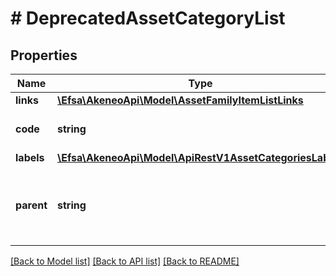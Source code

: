 # # DeprecatedAssetCategoryList

## Properties

Name | Type | Description | Notes
------------ | ------------- | ------------- | -------------
**links** | [**\Efsa\AkeneoApi\Model\AssetFamilyItemListLinks**](AssetFamilyItemListLinks.md) |  | [optional]
**code** | **string** | PAM asset category code |
**labels** | [**\Efsa\AkeneoApi\Model\ApiRestV1AssetCategoriesLabels**](ApiRestV1AssetCategoriesLabels.md) |  | [optional]
**parent** | **string** | PAM ssset category code of the parent&#39;s asset category | [optional] [default to 'null']

[[Back to Model list]](../../README.md#models) [[Back to API list]](../../README.md#endpoints) [[Back to README]](../../README.md)
